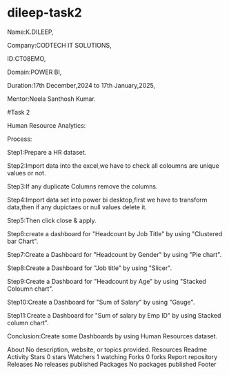 # dileep-task2
Name:K.DILEEP,

Company:CODTECH IT SOLUTIONS,

ID:CT08EMO,

Domain:POWER BI,

Duration:17th December,2024 to 17th January,2025,

Mentor:Neela Santhosh Kumar.

#Task 2

Human Resource Analytics:

Process:

Step1:Prepare a HR dataset.

Step2:Import data into the excel,we have to check all coloumns are unique values or not.

Step3:If any duplicate Columns remove the columns.

Step4:Import data set into power bi desktop,first we have to transform data,then if any dupictaes or null values delete it.

Step5:Then click close & apply.

Step6:create a dashboard for "Headcount by Job Title" by using "Clustered bar Chart".

Step7:Create a Dashboard for "Headcount by Gender" by using "Pie chart".

Step8:Create a Dashboard for "Job title" by using "Slicer".

Step9:Create a Dashboard for "Headcount by Age" by using "Stacked Coloumn chart".

Step10:Create a Dashboard for "Sum of Salary" by using "Gauge".

Step11:Create a Dashboard for "Sum of salary by Emp ID" by using Stacked column chart".

Conclusion:Create some Dashboards by using Human Resources dataset.

About
No description, website, or topics provided.
Resources
 Readme
 Activity
Stars
 0 stars
Watchers
 1 watching
Forks
 0 forks
Report repository
Releases
No releases published
Packages
No packages published
Footer
